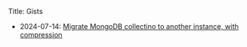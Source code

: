 Title: Gists

* 2024-07-14: [Migrate MongoDB collectino to another instance, with compression](../gists/migrate_mongodb.txt)
